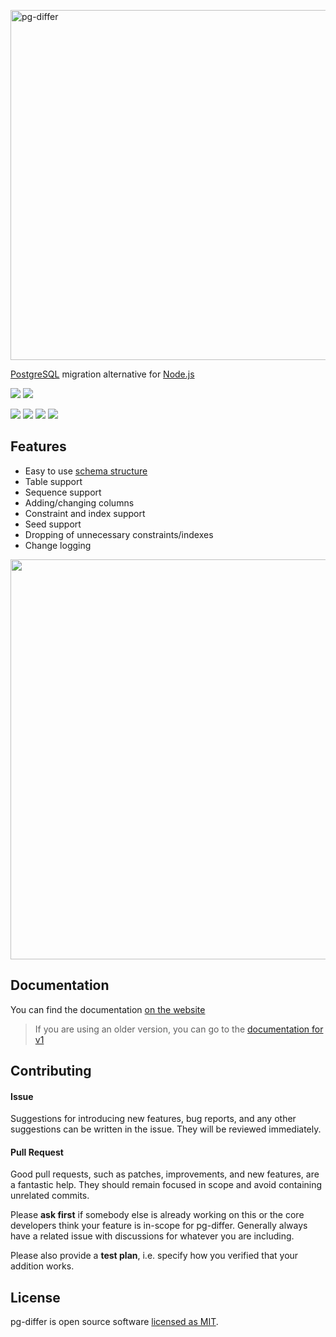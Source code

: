 [<img src='https://multum.github.io/pg-differ/readme-logo.svg' width='560' alt='pg-differ'>](https://multum.github.io/pg-differ/#/)

[PostgreSQL](https://www.postgresql.org/) migration alternative for [Node.js](https://nodejs.org/en/)

![](https://forthebadge.com/images/badges/built-with-love.svg)
![](https://forthebadge.com/images/badges/makes-people-smile.svg)

![](https://img.shields.io/travis/com/multum/pg-differ.svg?style=flat-square)
[![](https://img.shields.io/npm/l/pg-differ.svg?style=flat-square)](https://github.com/multum/pg-differ/blob/master/LICENSE)
[![](https://img.shields.io/npm/v/pg-differ.svg?style=flat-square)](https://www.npmjs.com/package/pg-differ)
![](https://img.shields.io/codecov/c/github/multum/pg-differ.svg?style=flat-square)

## Features

- Easy to use [schema structure](https://multum.github.io/pg-differ/#/entities)
- Table support
- Sequence support
- Adding/changing columns
- Constraint and index support
- Seed support
- Dropping of unnecessary constraints/indexes
- Change logging

<img src='https://multum.github.io/pg-differ/screencast.svg' width='640px'/>

## Documentation

You can find the documentation [on the website](https://multum.github.io/pg-differ/#/)

> If you are using an older version, you can go to the [documentation for v1](https://multum.github.io/pg-differ/v1/#/)

## Contributing

#### Issue

Suggestions for introducing new features, bug reports, and any other suggestions can be written in the issue. They will be reviewed immediately.

#### Pull Request

Good pull requests, such as patches, improvements, and new features, are a fantastic help. They should remain focused in scope and avoid containing unrelated commits.

Please **ask first** if somebody else is already working on this or the core developers think your feature is in-scope for pg-differ. Generally always have a related issue with discussions for whatever you are including.

Please also provide a **test plan**, i.e. specify how you verified that your addition works.

## License

pg-differ is open source software [licensed as MIT](https://github.com/multum/pg-differ/blob/master/LICENSE).
